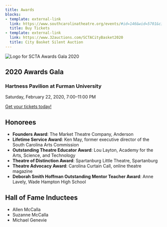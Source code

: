 ```yaml
---
title: Awards
blocks:
- template: external-link
  link: https://www.southcarolinatheatre.org/events/#id=146&wid=5701&cid=1134
  title: Buy Tickets
- template: external-link
  link: https://www.32auctions.com/SCTACityBasket2020
  title: City Basket Silent Auction
---
```

![Logo for SCTA Awards Gala 2020](/uploads/Cover-SCTA-Events-2020-Awards.jpg)

## 2020 Awards Gala

### Hartness Pavilion at Furman University

Saturday, February 22, 2020, 7:00–11:00 PM

[Get your tickets today!](https://www.southcarolinatheatre.org/events/#id=146&wid=5701&cid=1134)

## Honorees

* **Founders Award**: The Market Theatre Company, Anderson
* **Lifetime Service Award**: Ken May, former executive director of the South Carolina Arts Commission
* **Outstanding Theatre Educator Award**: Lou Layton, Academy for the Arts, Science, and Technology
* **Theatre of Distinction Award**: Spartanburg Little Theatre, Spartanburg
* **Theatre Advocacy Award**: Carolina Curtain Call, online theatre magazine
* **Deborah Smith Hoffman Outstanding Mentor Teacher Award**: Anne Lavely, Wade Hampton High School

## Hall of Fame Inductees
- Allen McCalla
- Suzanne McCalla
- Michael Genevie
